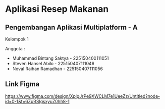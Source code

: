 # Aplikasi Resep Makanan
## Pengembangan Aplikasi Multiplatform - A

Kelompok 1

Anggota :
- Muhammad Bintang Saktya - 225150400111051
- Steven Hansel Abilo - 225150407111049
- Noval Raihan Ramadhan - 225150407111056

## Link Figma
https://www.figma.com/design/XplpJrPe9XWCLM7e1UeeZz/Untitled?node-id=0-1&t=6ZuBSIgsxyuZ0hh8-1
